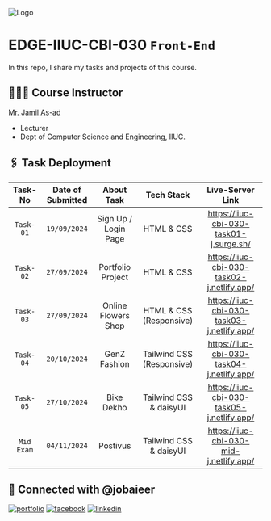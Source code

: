 ![Logo](https://i.ibb.co.com/sjv4wWc/EDGE.png)

# EDGE-IIUC-CBI-030 `Front-End`

In this repo, I share my tasks and projects of this course.

## 👨🏻‍🏫 Course Instructor

[Mr. Jamil As-ad](https://github.com/jamiliiuc)
- Lecturer
- Dept of Computer Science and Engineering, IIUC.

## 🖇️ Task Deployment

|  Task-No   | Date of Submitted |      About Task      |        Tech Stack         |              Live-Server Link              |
| :--------: | :---------------: | :------------------: | :-----------------------: | :----------------------------------------: |
| `Task-01`  |   `19/09/2024`    | Sign Up / Login Page |        HTML & CSS         |  https://iiuc-cbi-030-task01-j.surge.sh/   |
| `Task-02`  |   `27/09/2024`    |  Portfolio Project   |        HTML & CSS         | https://iiuc-cbi-030-task02-j.netlify.app/ |
| `Task-03`  |   `27/09/2024`    | Online Flowers Shop  |  HTML & CSS (Responsive)  | https://iiuc-cbi-030-task03-j.netlify.app/ |
| `Task-04`  |   `20/10/2024`    |     GenZ Fashion     | Tailwind CSS (Responsive) | https://iiuc-cbi-030-task04-j.netlify.app/ |
| `Task-05`  |   `27/10/2024`    |      Bike Dekho      |  Tailwind CSS & daisyUI   | https://iiuc-cbi-030-task05-j.netlify.app/ |
| `Mid Exam` |   `04/11/2024`    |       Postivus       |  Tailwind CSS & daisyUI   |  https://iiuc-cbi-030-mid-j.netlify.app/   |

## 🔗 Connected with @jobaieer

[![portfolio](https://img.shields.io/badge/my_portfolio-000?style=for-the-badge&logo=ko-fi&logoColor=white)](https://jobaieer.surge.sh)
[![facebook](https://img.shields.io/badge/facebook-316FF6?style=for-the-badge&logo=facebook&logoColor=white)](https://facebook.com/jobaieerofficial)
[![linkedin](https://img.shields.io/badge/linkedin-0A66C2?style=for-the-badge&logo=linkedin&logoColor=white)](https://www.linkedin.com/in/jobaieer)
